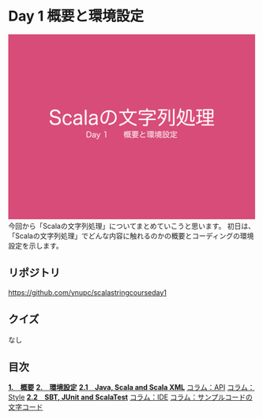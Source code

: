 <h1>Day 1 概要と環境設定</h1>
<img src="image/string_course.001.jpeg" width="500px">  
今回から「Scalaの文字列処理」についてまとめていこうと思います。 初日は、「Scalaの文字列処理」でどんな内容に触れるのかの概要とコーディングの環境設定を示します。  

<h2>リポジトリ</h2>
<a href="https://github.com/ynupc/scalastringcourseday1" target="_blank">https://github.com/ynupc/scalastringcourseday1</a>  

<h2>クイズ</h2>
なし  

<h2>目次</h2>
<strong><a href="doc/overview.md#1概要">1.　概要</a></strong>  
<strong><a href="doc/preferences.md#2環境設定">2.　環境設定</a></strong>  
<strong><a href="doc/preferences.md#21java-scala-and-scala-xml">2.1　Java, Scala and Scala XML</a></strong>  
<a href="doc/preferences.md#コラムapi">コラム：API</a>  
<a href="doc/preferences.md#コラムstyle">コラム：Style</a>  
<strong><a href="doc/preferences.md#22sbt-junit-and-scalatest">2.2　SBT, JUnit and ScalaTest</a></strong>  
<a href="doc/preferences.md#コラムide">コラム：IDE</a>  
<a href="doc/preferences.md#コラムサンプルコードの文字コード">コラム：サンプルコードの文字コード</a>  

